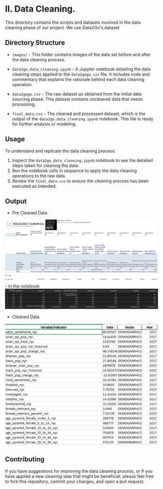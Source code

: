 # II. Data Cleaning.

This directory contains the scripts and datasets involved in the data cleaning phase of our project. We use Data2Go's dataset

## Directory Structure

- `images/` - This folder contains images of the data set before and after the data cleaning process.

- `data2go_data_cleaning.ipynb` - A Jupyter notebook detailing the data cleaning steps applied to the `data2gogo.csv` file. It includes code and commentary that explains the rationale behind each data cleaning operation.

- `data2gogo.csv` - The raw dataset as obtained from the initial data sourcing phase. This dataset contains uncleaned data that needs processing.

- `final_data.csv` - The cleaned and processed dataset, which is the output of the `data2go_data_cleaning.ipynb` notebook. This file is ready for further analysis or modeling.

## Usage

To understand and replicate the data cleaning process:

1. Inspect the `data2go_data_cleaning.ipynb` notebook to see the detailed steps taken for cleaning the data.
2. Run the notebook cells in sequence to apply the data cleaning operations to the raw data.
3. Review the `final_data.csv` to ensure the cleaning process has been executed as intended.


## Output
- Pre Cleaned Data 
<img src="./images/pre-clean.png" width="600" />
- In the notebook
<img src="./images/pre-clean-incode.png" width="600" />

- Cleaned Data
<img src="./images/cleaned-data.png" width="600" />

## Contributing

If you have suggestions for improving the data cleaning process, or if you have applied a new cleaning step that might be beneficial, please feel free to fork this repository, commit your changes, and open a pull request.

